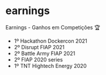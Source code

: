 # earnings
Earnings - Ganhos em Competições  🏆

- 1º Hackathon Dockercon 2021
- 2º Disrupt FIAP 2021 
- 2º Battle Army FIAP 2021
- 2º FIAP 2020 series
- 1º TNT Hightech Energy  2020
